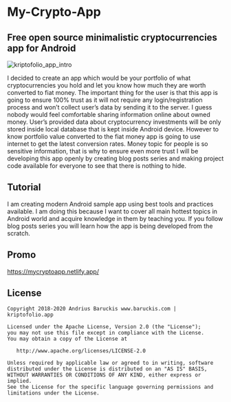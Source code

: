 # My-Crypto-App
## Free open source minimalistic cryptocurrencies app for Android

![kriptofolio_app_intro](https://d33wubrfki0l68.cloudfront.net/7dd634033c04179b65c079ea62aa113466c1affe/6e146/assets/img/part-1.png)

I decided to create an app which would be your portfolio of what cryptocurrencies you hold and let you know how much they are worth converted to fiat money.
The important thing for the user is that this app is going to ensure 100% trust as it will not require any login/registration process and won’t collect user’s data by sending it to the server. I guess nobody would feel comfortable sharing information online about owned money. User’s provided data about cryptocurrency investments will be only stored inside local database that is kept inside Android device. However to know portfolio value converted to the fiat money app is going to use internet to get the latest conversion rates. Money topic for people is so sensitive information, that is why to ensure even more trust I will be developing this app openly by creating blog posts series and making project code available for everyone to see that there is nothing to hide.


## Tutorial
I am creating modern Android sample app using best tools and practices available. I am doing this because I want to cover all main hottest topics in Android world and acquire knowledge in them by teaching you. If you follow blog posts series you will learn how the app is being developed from the scratch.

## Promo
https://mycryptoapp.netlify.app/

## License

    Copyright 2018-2020 Andrius Baruckis www.baruckis.com | kriptofolio.app

    Licensed under the Apache License, Version 2.0 (the "License");
    you may not use this file except in compliance with the License.
    You may obtain a copy of the License at

       http://www.apache.org/licenses/LICENSE-2.0

    Unless required by applicable law or agreed to in writing, software
    distributed under the License is distributed on an "AS IS" BASIS,
    WITHOUT WARRANTIES OR CONDITIONS OF ANY KIND, either express or implied.
    See the License for the specific language governing permissions and
    limitations under the License.

